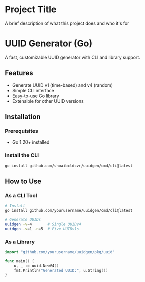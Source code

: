 
# Project Title

A brief description of what this project does and who it's for

# UUID Generator (Go)

A fast, customizable UUID generator with CLI and library support.

## Features
- Generate UUID v1 (time-based) and v4 (random)
- Simple CLI interface
- Easy-to-use Go library
- Extensible for other UUID versions

## Installation

### Prerequisites
- Go 1.20+ installed

### Install the CLI
```bash
go install github.com/shoaibcldcvr/uuidgen/cmd/cli@latest
```

## How to Use
### As a CLI Tool
```bash
# Install
go install github.com/yourusername/uuidgen/cmd/cli@latest

# Generate UUIDs
uuidgen -v=4       # Single UUIDv4
uuidgen -v=1 -n=5  # Five UUIDv1s
```

### As a Library
```go
import "github.com/yourusername/uuidgen/pkg/uuid"

func main() {
    u, _ := uuid.NewV4()
    fmt.Println("Generated UUID:", u.String())
}
```
